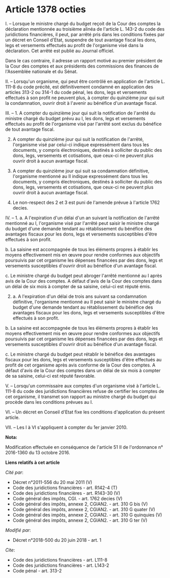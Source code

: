 # Article 1378 octies

I. – Lorsque le ministre chargé du budget reçoit de la Cour des comptes la déclaration mentionnée au troisième alinéa de
l'article L. 143-2 du code des juridictions financières, il peut, par arrêté pris dans les conditions fixées par un décret en
Conseil d'Etat, suspendre de tout avantage fiscal les dons, legs et versements effectués au profit de l'organisme visé dans
la déclaration. Cet arrêté est publié au Journal officiel.

Dans le cas contraire, il adresse un rapport motivé au premier président de la Cour des comptes et aux présidents des
commissions des finances de l'Assemblée nationale et du Sénat.

II. – Lorsqu'un organisme, qui peut être contrôlé en application de l'article L. 111-8 du code précité, est définitivement
condamné en application des articles 313-2 ou 314-1 du code pénal, les dons, legs et versements effectués à son profit ne
peuvent plus, à compter du quinzième jour qui suit la condamnation, ouvrir droit à l'avenir au bénéfice d'un avantage fiscal.

III. – 1. A compter du quinzième jour qui suit la notification de l'arrêté du ministre chargé du budget prévu au I, les dons,
legs et versements effectués au profit de l'organisme visé par l'arrêté sont exclus du bénéfice de tout avantage fiscal.

2. A compter du quinzième jour qui suit la notification de l'arrêté, l'organisme visé par celui-ci indique expressément dans
tous les documents, y compris électroniques, destinés à solliciter du public des dons, legs, versements et cotisations, que
ceux-ci ne peuvent plus ouvrir droit à aucun avantage fiscal.

3. A compter du quinzième jour qui suit sa condamnation définitive, l'organisme mentionné au II indique expressément dans
tous les documents, y compris électroniques, destinés à solliciter du public des dons, legs, versements et cotisations, que
ceux-ci ne peuvent plus ouvrir droit à aucun avantage fiscal.

4. Le non-respect des 2 et 3 est puni de l'amende prévue à l'article 1762 decies.

IV. – 1. a. A l'expiration d'un délai d'un an suivant la notification de l'arrêté mentionné au I, l'organisme visé par
l'arrêté peut saisir le ministre chargé du budget d'une demande tendant au rétablissement du bénéfice des avantages fiscaux
pour les dons, legs et versements susceptibles d'être effectués à son profit.

b. La saisine est accompagnée de tous les éléments propres à établir les moyens effectivement mis en œuvre pour rendre
conformes aux objectifs poursuivis par cet organisme les dépenses financées par des dons, legs et versements susceptibles
d'ouvrir droit au bénéfice d'un avantage fiscal.

c. Le ministre chargé du budget peut abroger l'arrêté mentionné au I après avis de la Cour des comptes. A défaut d'avis de la
Cour des comptes dans un délai de six mois à compter de sa saisine, celui-ci est réputé émis.

2. a. A l'expiration d'un délai de trois ans suivant sa condamnation définitive, l'organisme mentionné au II peut saisir le
ministre chargé du budget d'une demande tendant au rétablissement du bénéfice des avantages fiscaux pour les dons, legs et
versements susceptibles d'être effectués à son profit.

b. La saisine est accompagnée de tous les éléments propres à établir les moyens effectivement mis en œuvre pour rendre
conformes aux objectifs poursuivis par cet organisme les dépenses financées par des dons, legs et versements susceptibles
d'ouvrir droit au bénéfice d'un avantage fiscal.

c. Le ministre chargé du budget peut rétablir le bénéfice des avantages fiscaux pour les dons, legs et versements
susceptibles d'être effectués au profit de cet organisme après avis conforme de la Cour des comptes. A défaut d'avis de la
Cour des comptes dans un délai de six mois à compter de sa saisine, celui-ci est réputé favorable.

V. – Lorsqu'un commissaire aux comptes d'un organisme visé à l'article L. 111-8 du code des juridictions financières refuse
de certifier les comptes de cet organisme, il transmet son rapport au ministre chargé du budget qui procède dans les
conditions prévues au I.

VI. – Un décret en Conseil d'Etat fixe les conditions d'application du présent article.

VII. – Les I à VI s'appliquent à compter du 1er janvier 2010.

**Nota:**

Modification effectuée en conséquence de l'article 51 II de l'ordonnance n° 2016-1360 du 13 octobre 2016.

**Liens relatifs à cet article**

_Cité par_:

  - Décret n°2011-556 du 20 mai 2011 (V)
  - Code des juridictions financières - art. R142-4 (T)
  - Code des juridictions financières - art. R143-30 (V)
  - Code général des impôts, CGI. - art. 1762 decies (V)
  - Code général des impôts, annexe 2, CGIAN2. - art. 310 G bis (V)
  - Code général des impôts, annexe 2, CGIAN2. - art. 310 G quater (V)
  - Code général des impôts, annexe 2, CGIAN2. - art. 310 G quinquies (V)
  - Code général des impôts, annexe 2, CGIAN2. - art. 310 G ter (V)

_Modifié par_:

  - Décret n°2018-500 du 20 juin 2018 - art. 1

_Cite_:

  - Code des juridictions financières - art. L111-8
  - Code des juridictions financières - art. L143-2
  - Code pénal - art. 313-2
